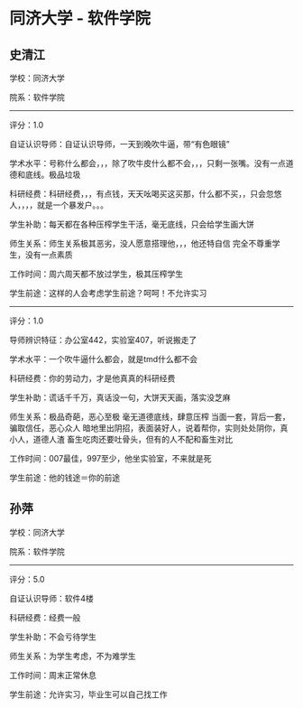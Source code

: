 # 同济大学 - 软件学院

## 史清江

学校：同济大学

院系：软件学院

* * *

评分：1.0

自证认识导师：自证认识导师，一天到晚吹牛逼，带“有色眼镜”

学术水平：号称什么都会，，，除了吹牛皮什么都不会，，，只剩一张嘴。没有一点道德和底线。极品垃圾

科研经费：科研经费，，，有点钱，天天吆喝买这买那，什么都不买，，只会忽悠人，，，，就是一个暴发户。。。

学生补助：每天都在各种压榨学生干活，毫无底线，只会给学生画大饼

师生关系：师生关系极其恶劣，没人愿意搭理他，，，他还特自信
完全不尊重学生，没有一点素质

工作时间：周六周天都不放过学生，极其压榨学生

学生前途：这样的人会考虑学生前途？呵呵！不允许实习

* * *

评分：1.0

导师辨识特征：办公室442，实验室407，听说搬走了

学术水平：一个吹牛逼什么都会，就是tmd什么都不会

科研经费：你的劳动力，才是他真真的科研经费

学生补助：谎话千千万，真话没一句，大饼天天画，落实没芝麻

师生关系：极品奇葩，恶心至极
毫无道德底线，肆意压榨
当面一套，背后一套，骗取信任，恶心众人
暗地里出阴招，表面装好人，说着帮你，实则处处阴你，真小人，道德人渣
畜生吃肉还要吐骨头，但有的人不配和畜生对比

工作时间：007最佳，997至少，他坐实验室，不来就是死

学生前途：他的钱途＝你的前途

## 孙萍

学校：同济大学

院系：软件学院

* * *

评分：5.0

自证认识导师：软件4楼

科研经费：经费一般

学生补助：不会亏待学生

师生关系：为学生考虑，不为难学生

工作时间：周末正常休息

学生前途：允许实习，毕业生可以自己找工作